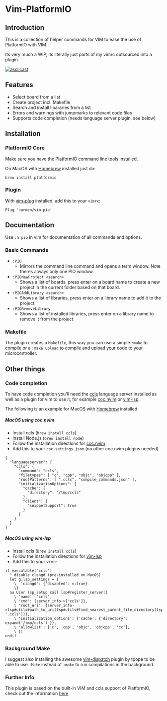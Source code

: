 # Vim-PlatformIO
## Introduction
This is a collection of helper commands for VIM to ease the use of PlatformIO with VIM.

Its very much a WIP, its literally just parts of my vimrc outsourced into a plugin.

[![asciicast](https://asciinema.org/a/dNEbhAzg7SqH2z6RTHYdprFyR.svg)](https://asciinema.org/a/dNEbhAzg7SqH2z6RTHYdprFyR)

## Features

- Select board from a list
- Create project incl. Makefile
- Search and install libararies from a list
- Errors and warnings with jumpmarks to relevant code files
- Supports code completion (needs language server plugin, see below)

## Installation
### PlatformIO Core
Make sure you have the [PlatformIO command line tools](https://docs.platformio.org/en/latest/core/installation.html#piocore-install-shell-commands) installed.

On MacOS with [Homebrew](https://brew.sh) installed just do:
```
brew install platformio
```

### Plugin
With [vim-plug](https://github.com/junegunn/vim-plug) installed, add this to your `vimrc`:
```
Plug 'normen/vim-pio'
```
## Documentation

Use `:h pio` in vim for documentation of all commands and options.

### Basic Commands
- `:PIO`
  - Mirrors the command line command and opens a term window. Note theres always only one PIO window.
- `:PIONewProject <search>`
  - Shows a list of boards, press enter on a board name to create a new project in the current folder based on that board.
- `:PIOAddLibrary <search>`
  - Shows a list of libraries, press enter on a library name to add it to the project.
- `:PIORemoveLibrary`
  - Shows a list of installed libraries, press enter on a library name to remove it from the project.

### Makefile
The plugin creates a `Makefile`, this way you can use a simple `:make` to compile or a `:make upload` to compile and upload your code to your microcontroller.

## Other things
### Code completion
To have code completion you'll need the [ccls](https://github.com/MaskRay/ccls) language server installed as well as a plugin for vim to use it, for example [coc.nvim](https://github.com/neoclide/coc.nvim) or [vim-lsp](https://github.com/prabirshrestha/vim-lsp).

The following is an example for MacOS with [Homebrew](https://brew.sh) installed.

##### MacOS using coc.nvim
- Install ccls (`brew install ccls`)
- Install Node.js (`brew install node`)
- Follow the installation directions for [coc.nvim](https://github.com/neoclide/coc.nvim)
- Add this to your `coc-settings.json` (no other coc.nvim plugins needed)
```
{
  "languageserver": {
    "ccls": {
      "command": "ccls",
      "filetypes": [ "c", "cpp", "objc", "objcpp" ],
      "rootPatterns": [ ".ccls", "compile_commands.json" ],
      "initializationOptions": {
        "cache": {
          "directory": "/tmp/ccls"
        },
        "client": {
          "snippetSupport": true
        }
      }
    }
  }
}
```

##### MacOS using vim-lsp
- Install ccls (`brew install ccls`)
- Follow the installation directions for [vim-lsp](https://github.com/prabirshrestha/vim-lsp)
- Add this to your `vimrc`
```
if executable('ccls')
  " disable clangd (pre-installed on MacOS)
  let g:lsp_settings = {
    \  'clangd': {'disabled': v:true}
    \}
  au User lsp_setup call lsp#register_server({
    \ 'name': 'ccls',
    \ 'cmd': {server_info->['ccls']},
    \ 'root_uri': {server_info->lsp#utils#path_to_uri(lsp#utils#find_nearest_parent_file_directory(lsp#utils#get_buffer_path(), '.ccls'))},
    \ 'initialization_options': {'cache': {'directory': expand('/tmp/ccls') }},
    \ 'allowlist': ['c', 'cpp', 'objc', 'objcpp', 'cc'],
    \ })
endif
```

### Background Make
I suggest also installing the awesome [vim-dispatch](https://github.com/tpope/vim-dispatch) plugin by tpope to be able to use `:Make` instead of `:make` to run compilations in the background.

### Further Info
This plugin is based on the built-in VIM and ccls support of PlatformIO, check out the information [here](https://docs.platformio.org/en/latest/integration/ide/vim.html)

